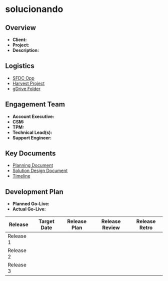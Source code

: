 # solucionando


## Overview
 - **Client:** 
 - **Project:** 
 - **Description:** 

## Logistics
 - [SFDC Opp]()
 - [Harvest Project]()
 - [gDrive Folder]()

## Engagement Team
 - **Account Executive:** 
 - **CSM:** 
 - **TPM:** 
 - **Technical Lead(s):** 
 - **Support Engineer:** 

## Key Documents
 - [Planning Document]()
 - [Solution Design Document]()
 - [Timeline]()

## Development Plan
 - **Planned Go-Live:** 
 - **Actual Go-Live:** 

| Release | Target Date | Release Plan | Release Review | Release Retro |
| --- | --- | --- | --- | --- |
| Release 1 | 
| Release 2 | 
| Release 3 |
